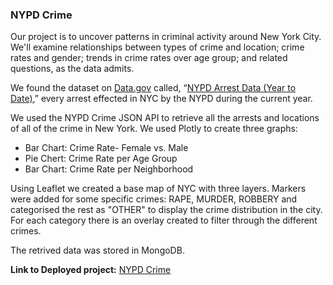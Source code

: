 ### NYPD Crime


Our project is to uncover patterns in criminal activity around New York City. We'll examine relationships between types of crime and location; crime rates and gender; trends in crime rates over age group; and related questions, as the data admits.

We found the dataset on [Data.gov](https://catalog.data.gov/dataset?publisher=data.cityofnewyork.us&organization=city-of-new-york) called, “[NYPD Arrest Data (Year to Date)](https://catalog.data.gov/dataset/nypd-arrest-data-year-to-date),” every arrest effected in NYC by the NYPD during the current year.

We used the NYPD Crime JSON API to retrieve all the arrests and locations of all of the crime in New York.
We used Plotly to create three graphs:
* Bar Chart: Crime Rate- Female vs. Male
* Pie Chert: Crime Rate per Age Group
* Bar Chart: Crime Rate per Neighborhood

Using Leaflet we created a base map of NYC with three layers. Markers were added for some specific crimes: RAPE, MURDER, ROBBERY and categorised the rest as "OTHER" to display the crime distribution in the city. For each category there is an overlay created to filter through the different crimes.

The retrived data was stored in MongoDB.

**Link to Deployed project:** [NYPD Crime](https://iris28kurti.github.io/nypdcrime/index.html)



